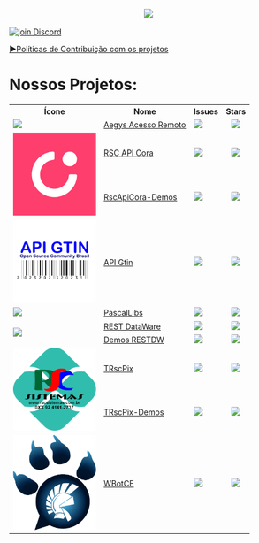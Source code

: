 <p align="center"><img src="https://github.com/OpenSourceCommunityBrasil/.github/assets/26689802/04da6735-02b2-47df-b53a-34d1a0f5f80a"/></p>
<a href="https://discord.gg/pS2xjruCJH"><img alt="join Discord" src="https://img.shields.io/discord/918891794597544056?style=flat-square&logo=Discord&logoColor=%23FFFFFF&label=OSCBr"></a>

[▶Políticas de Contribuição com os projetos](CONTRIBUTING.md)


# Nossos Projetos:

<table>
  <tr>
    <th>Ícone</th>
    <th>Nome</th>
    <th>Issues</th>
    <th>Stars</th>
  </tr>  
  <tr>
    <td width="150px"><img src="https://github.com/OpenSourceCommunityBrasil/.github/assets/26689802/06d190ea-f21a-4a57-8c19-ad3f26c7c66d"/></td>
    <td><a href="https://github.com/OpenSourceCommunityBrasil/Aegys-Acesso-Remoto">Aegys Acesso Remoto</a></td>
    <td><a href="#"><img src="https://img.shields.io/github/issues/OpenSourceCommunityBrasil/Aegys-Acesso-Remoto?label=%20"/></a></td>
    <td align="center"><a href="#"><img src="https://img.shields.io/github/stars/OpenSourceCommunityBrasil/Aegys-Acesso-Remoto?style=for-the-badge&label=%20&color=%23f0ba18"/></a></td>
  </tr>
  <tr>
    <td width="150px" rowspan=2><img src="https://github.com/OpenSourceCommunityBrasil/RscApiCora/blob/main/Assets/logo.png"/></td>
    <td><a href="https://github.com/OpenSourceCommunityBrasil/RscApiCora">RSC API Cora</a></td>
    <td><a href="#"><img src="https://img.shields.io/github/issues/OpenSourceCommunityBrasil/RscApiCora?label=%20"/></a></td>
    <td align="center"><a href="#"><img src="https://img.shields.io/github/stars/OpenSourceCommunityBrasil/RscApiCora?style=for-the-badge&label=%20&color=%23f0ba18"/></a></td>
  <tr>
    <td><a href="https://github.com/OpenSourceCommunityBrasil/RscApiCora">RscApiCora-Demos</a></td>
    <td><a href="#"><img src="https://img.shields.io/github/issues/OpenSourceCommunityBrasil/RscApiCora-Demos?label=%20"/></a></td>
    <td align="center"><a href="#"><img src="https://img.shields.io/github/stars/OpenSourceCommunityBrasil/RscApiCora-Demos?style=for-the-badge&label=%20&color=%23f0ba18"/></a></td>
  </tr>
  </tr>
  <tr>
    <td width="150px"><img src="https://github.com/OpenSourceCommunityBrasil/Client-API-GTIN/blob/master/ClientApiGtin/Delphi/imgs/Logo-ApiGtin2.png"/></td>
    <td><a href="https://github.com/OpenSourceCommunityBrasil/Client-API-GTIN">API Gtin</a></td>
    <td><a href="#"><img src="https://img.shields.io/github/issues/OpenSourceCommunityBrasil/Client-API-GTIN?label=%20"/></a></td>
    <td align="center"><a href="#"><img src="https://img.shields.io/github/stars/OpenSourceCommunityBrasil/Client-API-GTIN?style=for-the-badge&label=%20&color=%23f0ba18"/></a></td>
  </tr>
  <tr>
    <td width="150px"><img src="https://github.com/OpenSourceCommunityBrasil/.github/assets/26689802/e431b10c-124d-4fd7-964a-c17dc8c76a12"/></td>
    <td><a href="https://github.com/OpenSourceCommunityBrasil/PascalLibs">PascalLibs</a></td>
    <td><a href="#"><img src="https://img.shields.io/github/issues/OpenSourceCommunityBrasil/PascalLibs?label=%20"/></a></td>
    <td align="center"><a href="#"><img src="https://img.shields.io/github/stars/OpenSourceCommunityBrasil/PascalLibs?style=for-the-badge&label=%20&color=%23f0ba18"/></a></td>
  </tr>    
  <tr>
    <td width="150px" rowspan=2><img src="https://github.com/OpenSourceCommunityBrasil/.github/assets/26689802/0aeca7b9-693b-499f-916a-1f0a9aae651d"/></td>
    <td><a href="https://github.com/OpenSourceCommunityBrasil/REST-DataWare">REST DataWare</a></td>
    <td><a href="#"><img src="https://img.shields.io/github/issues/OpenSourceCommunityBrasil/REST-DataWare?label=%20"/></a></td>
    <td align="center"><a href="#"><img src="https://img.shields.io/github/stars/OpenSourceCommunityBrasil/REST-DataWare?style=for-the-badge&label=%20&color=%23f0ba18"/></a></td>
  </tr>
  <tr>
    <td><a href="https://github.com/OpenSourceCommunityBrasil/RDWDemos">Demos RESTDW</a></td>
    <td><a href="#"><img src="https://img.shields.io/github/issues/OpenSourceCommunityBrasil/RDWDemos?label=%20"/></a></td>
    <td align="center"><a href="#"><img src="https://img.shields.io/github/stars/OpenSourceCommunityBrasil/RDWDemos?style=for-the-badge&label=%20&color=%23f0ba18"/></a></td>    
  </tr>
  <tr>
    <td width="150px" rowspan=2><img src="https://github.com/OpenSourceCommunityBrasil/TRscPix/blob/main/Componente/Images/TRscPix_200x200.png"/></td>
    <td><a href="https://github.com/OpenSourceCommunityBrasil/TRscPix">TRscPix</a></td>
    <td><a href="#"><img src="https://img.shields.io/github/issues/OpenSourceCommunityBrasil/TRscPix?label=%20"/></a></td>
    <td align="center"><a href="#"><img src="https://img.shields.io/github/stars/OpenSourceCommunityBrasil/TRscPix?style=for-the-badge&label=%20&color=%23f0ba18"/></a></td>
  <tr>
    <td><a href="https://github.com/OpenSourceCommunityBrasil/TRscPix">TRscPix-Demos</a></td>
    <td><a href="#"><img src="https://img.shields.io/github/issues/OpenSourceCommunityBrasil/TRscPix-Demos?label=%20"/></a></td>
    <td align="center"><a href="#"><img src="https://img.shields.io/github/stars/OpenSourceCommunityBrasil/TRscPix-Demos?style=for-the-badge&label=%20&color=%23f0ba18"/></a></td>
  </tr>
  </tr>
  <tr>
    <td width="150px"><img src="https://github.com/OpenSourceCommunityBrasil/WBotCE/blob/main/Assets/Logo_WBotCE.png"/></td>
    <td><a href="https://github.com/OpenSourceCommunityBrasil/WBotCE">WBotCE</a></td>
    <td><a href="#"><img src="https://img.shields.io/github/issues/OpenSourceCommunityBrasil/WBotCE?label=%20"/></a></td>
    <td align="center"><a href="#"><img src="https://img.shields.io/github/stars/OpenSourceCommunityBrasil/WBotCE?style=for-the-badge&label=%20&color=%23f0ba18"/></a></td>
  </tr>  
</table>

